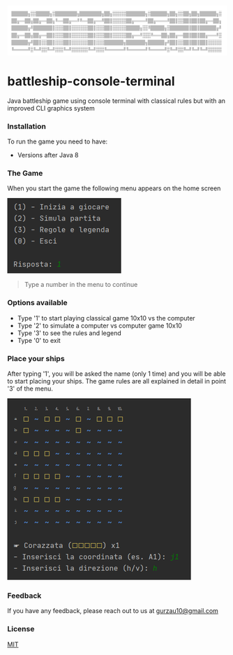 ![title](./media/screenshot_title.png)
# battleship-console-terminal
Java battleship game using console terminal with classical rules but with an improved CLI graphics system


### Installation
To run the game you need to have:
* Versions after Java 8

### The Game
When you start the game the following menu appears on the home screen

![menu](./media/screenshot_initmenu.png)

>Type a number in the menu to continue

### Options available
  * Type '1' to start playing classical game 10x10 vs the computer
  * Type '2' to simulate a computer vs computer game 10x10
  * Type '3' to see the rules and legend
  * Type '0' to exit

### Place your ships

After typing '1', you will be asked the name (only 1 time) and you will be able to start placing your ships.
The game rules are all explained in detail in point '3' of the menu.

![data](./media/screenshot_playerboard.png)

### Feedback
If you have any feedback, please reach out to us at gurzau10@gmail.com

### License
[MIT](https://choosealicense.com/licenses/mit/)
